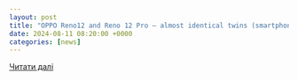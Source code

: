 ```yaml
---
layout: post
title: "OPPO Reno12 and Reno 12 Pro – almost identical twins (smartphone review) - Cybershack"
date: 2024-08-11 08:20:00 +0000
categories: [news]
---
```


[Читати далі](https://cybershack.com.au/cybershack/oppo-reno12-and-reno-12-pro-almost-identical-twins-smartphone-review/)
